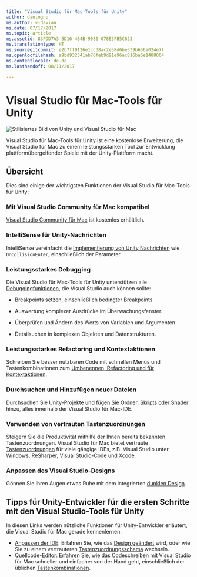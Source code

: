 ```yaml
---
title: "Visual Studio für Mac-Tools für Unity"
author: dantogno
ms.author: v-davian
ms.date: 07/17/2017
ms.topic: article
ms.assetid: 83FDD7A3-5D16-4B4B-9080-078E3FB5C623
ms.translationtype: HT
ms.sourcegitcommit: e2b7ff9126e1cc38ac2e58d6be339b656a024e7f
ms.openlocfilehash: a9bd932341ab76feb9d91e96ac816ba6e1488064
ms.contentlocale: de-de
ms.lasthandoff: 08/11/2017

---
```


# <a name="visual-studio-for-mac-tools-for-unity"></a>Visual Studio für Mac-Tools für Unity

![Stilisiertes Bild von Unity und Visual Studio für Mac](media/vsmac-tools-unity-image1.png)

Visual Studio für Mac-Tools für Unity ist eine kostenlose Erweiterung, die Visual Studio für Mac zu einem leistungsstarken Tool zur Entwicklung plattformübergeifender Spiele mit der Unity-Plattform macht.

## <a name="overview"></a>Übersicht 

Dies sind einige der wichtigsten Funktionen der Visual Studio für Mac-Tools für Unity:

### <a name="compatible-with-visual-studio-for-mac-community-edition"></a>Mit Visual Studio Community für Mac kompatibel

[Visual Studio Community für Mac](https://www.visualstudio.com/) ist kostenlos erhältlich.

### <a name="intellisense-for-unity-messages"></a>IntelliSense für Unity-Nachrichten

IntelliSense vereinfacht die [Implementierung von Unity Nachrichten](using-vsmac-tools-unity.md#intellisense-for-unity-messages) wie `OnCollisionEnter`, einschließlich der Parameter.

### <a name="superior-debugging"></a>Leistungsstarkes Debugging

Die Visual Studio für Mac-Tools für Unity unterstützen alle [Debuggingfunktionen](using-vsmac-tools-unity.md#unity-debugging), die Visual Studio auch können sollte:

*   Breakpoints setzen, einschließlich bedingter Breakpoints

*   Auswertung komplexer Ausdrücke im Überwachungsfenster.

*   Überprüfen und Ändern des Werts von Variablen und Argumenten.

*   Detailsuchen in komplexen Objekten und Datenstrukturen.

### <a name="powerful-refactoring-and-context-actions"></a>Leistungsstarkes Refactoring und Kontextaktionen

Schreiben Sie besser nutzbaren Code mit schnellen Menüs und Tastenkombinationen zum [Umbenennen, Refactoring und für Kontextaktionen](/visualstudio/mac/refactoring).

### <a name="browse-and-add-new-files"></a>Durchsuchen und Hinzufügen neuer Dateien

Durchsuchen Sie Unity-Projekte und [fügen Sie Ordner, Skripts oder Shader](using-vsmac-tools-unity.md#adding-new-unity-files-and-folders) hinzu, alles innerhalb der Visual Studio für Mac-IDE.

### <a name="use-familiar-key-bindings"></a>Verwenden von vertrauten Tastenzuordnungen

Steigern Sie die Produktivität mithilfe der Ihnen bereits bekannten Tastenzuordnungen. Visual Studio für Mac bietet vertraute [Tastenzuordnungen](/visualstudio/mac/customizing-the-ide) für viele gängige IDEs, z.B. Visual Studio unter Windows, ReSharper, Visual Studio-Code und Xcode.

### <a name="customize-the-visual-theme"></a>Anpassen des Visual Studio-Designs

Gönnen Sie Ihren Augen etwas Ruhe mit dem integrierten [dunklen Design](/visualstudio/mac/customizing-the-ide).

## <a name="tips-for-unity-developers-getting-started-with-visual-studio-for-mac"></a>Tipps für Unity-Entwickler für die ersten Schritte mit den Visual Studio-Tools für Unity

In diesen Links werden nützliche Funktionen für Unity-Entwickler erläutert, die Visual Studio für Mac gerade kennenlernen:

* [Anpassen der IDE](/visualstudio/mac/customizing-the-ide): Erfahren Sie, wie das [Design geändert](/visualstudio/mac/customizing-the-ide#dark-theme) wird, oder wie Sie zu einem vertrauteren [Tastenzuordnungsschema](/visualstudio/mac/customizing-the-ide#key-bindings) wechseln.
* [Quellcode-Editor](/visualstudio/mac/source-editor): Erfahren Sie, wie das Codeschreiben mit Visual Studio für Mac schneller und einfacher von der Hand geht, einschließlich der üblichen [Tastenkombinationen](/visualstudio/mac/keyboard-shortcuts).

